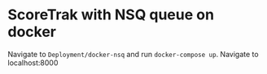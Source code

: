 # ScoreTrak with NSQ queue on docker

Navigate to `Deployment/docker-nsq` and run `docker-compose up`. Navigate to localhost:8000

 